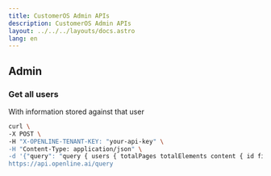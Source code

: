 ```yaml
---
title: CustomerOS Admin APIs
description: CustomerOS Admin APIs
layout: ../../../layouts/docs.astro
lang: en
---
```


## Admin

### Get all users

With information stored against that user

```bash
curl \
-X POST \
-H "X-OPENLINE-TENANT-KEY: "your-api-key" \
-H "Content-Type: application/json" \
-d '{"query": "query { users { totalPages totalElements content { id firstName lastName calendars { link } jobRoles{ jobTitle description } emails { email } createdAt }}} "}' \
https://api.openline.ai/query